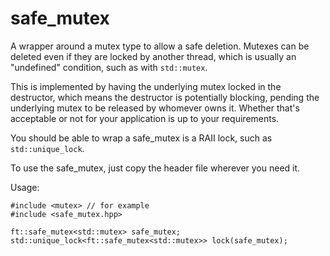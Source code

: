 # safe_mutex

A wrapper around a mutex type to allow a safe deletion. Mutexes can be deleted
even if they are locked by another thread, which is usually an "undefined"
condition, such as with `std::mutex`.

This is implemented by having the underlying mutex locked in the destructor,
which means the destructor is potentially blocking, pending the underlying
mutex to be released by whomever owns it. Whether that's acceptable or not for
your application is up to your requirements.

You should be able to wrap a safe_mutex is a RAII lock, such
as `std::unique_lock`.

To use the safe_mutex, just copy the header file wherever you need it.

Usage:

    #include <mutex> // for example
    #include <safe_mutex.hpp>

    ft::safe_mutex<std::mutex> safe_mutex;
    std::unique_lock<ft::safe_mutex<std::mutex>> lock(safe_mutex);

